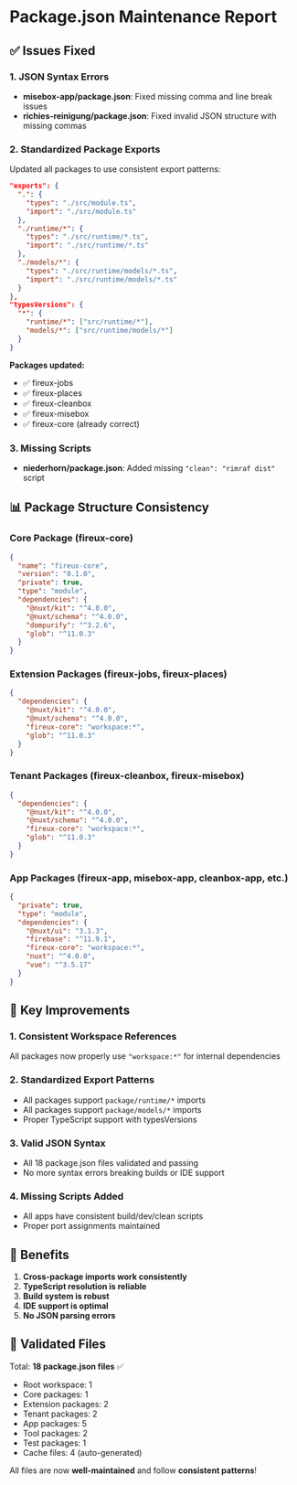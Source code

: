 # Package.json Maintenance Report

## ✅ **Issues Fixed**

### **1. JSON Syntax Errors**

- **misebox-app/package.json**: Fixed missing comma and line break issues
- **richies-reinigung/package.json**: Fixed invalid JSON structure with missing commas

### **2. Standardized Package Exports**

Updated all packages to use consistent export patterns:

```json
"exports": {
  ".": {
    "types": "./src/module.ts",
    "import": "./src/module.ts"
  },
  "./runtime/*": {
    "types": "./src/runtime/*.ts",
    "import": "./src/runtime/*.ts"
  },
  "./models/*": {
    "types": "./src/runtime/models/*.ts",
    "import": "./src/runtime/models/*.ts"
  }
},
"typesVersions": {
  "*": {
    "runtime/*": ["src/runtime/*"],
    "models/*": ["src/runtime/models/*"]
  }
}
```

**Packages updated:**

- ✅ fireux-jobs
- ✅ fireux-places
- ✅ fireux-cleanbox
- ✅ fireux-misebox
- ✅ fireux-core (already correct)

### **3. Missing Scripts**

- **niederhorn/package.json**: Added missing `"clean": "rimraf dist"` script

## 📊 **Package Structure Consistency**

### **Core Package (fireux-core)**

```json
{
  "name": "fireux-core",
  "version": "0.1.0",
  "private": true,
  "type": "module",
  "dependencies": {
    "@nuxt/kit": "^4.0.0",
    "@nuxt/schema": "^4.0.0",
    "dompurify": "^3.2.6",
    "glob": "^11.0.3"
  }
}
```

### **Extension Packages (fireux-jobs, fireux-places)**

```json
{
  "dependencies": {
    "@nuxt/kit": "^4.0.0",
    "@nuxt/schema": "^4.0.0",
    "fireux-core": "workspace:*",
    "glob": "^11.0.3"
  }
}
```

### **Tenant Packages (fireux-cleanbox, fireux-misebox)**

```json
{
  "dependencies": {
    "@nuxt/kit": "^4.0.0",
    "@nuxt/schema": "^4.0.0",
    "fireux-core": "workspace:*",
    "glob": "^11.0.3"
  }
}
```

### **App Packages (fireux-app, misebox-app, cleanbox-app, etc.)**

```json
{
  "private": true,
  "type": "module",
  "dependencies": {
    "@nuxt/ui": "3.1.3",
    "firebase": "^11.9.1",
    "fireux-core": "workspace:*",
    "nuxt": "^4.0.0",
    "vue": "^3.5.17"
  }
}
```

## 🎯 **Key Improvements**

### **1. Consistent Workspace References**

All packages now properly use `"workspace:*"` for internal dependencies

### **2. Standardized Export Patterns**

- All packages support `package/runtime/*` imports
- All packages support `package/models/*` imports
- Proper TypeScript support with typesVersions

### **3. Valid JSON Syntax**

- All 18 package.json files validated and passing
- No more syntax errors breaking builds or IDE support

### **4. Missing Scripts Added**

- All apps have consistent build/dev/clean scripts
- Proper port assignments maintained

## 🚀 **Benefits**

1. **Cross-package imports work consistently**
2. **TypeScript resolution is reliable**
3. **Build system is robust**
4. **IDE support is optimal**
5. **No JSON parsing errors**

## 📁 **Validated Files**

Total: **18 package.json files** ✅

- Root workspace: 1
- Core packages: 1
- Extension packages: 2
- Tenant packages: 2
- App packages: 5
- Tool packages: 2
- Test packages: 1
- Cache files: 4 (auto-generated)

All files are now **well-maintained** and follow **consistent patterns**!
